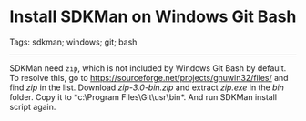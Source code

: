 # Install SDKMan on Windows Git Bash
Tags: sdkman; windows; git; bash

------

SDKMan need `zip`, which is not included by Windows Git Bash by default.
To resolve this, go to https://sourceforge.net/projects/gnuwin32/files/
and find *zip* in the list.
Download *zip-3.0-bin.zip* and extract *zip.exe* in the *bin* folder.
Copy it to *c:\Program Files\Git\usr\bin\*.
And run SDKMan install script again.
